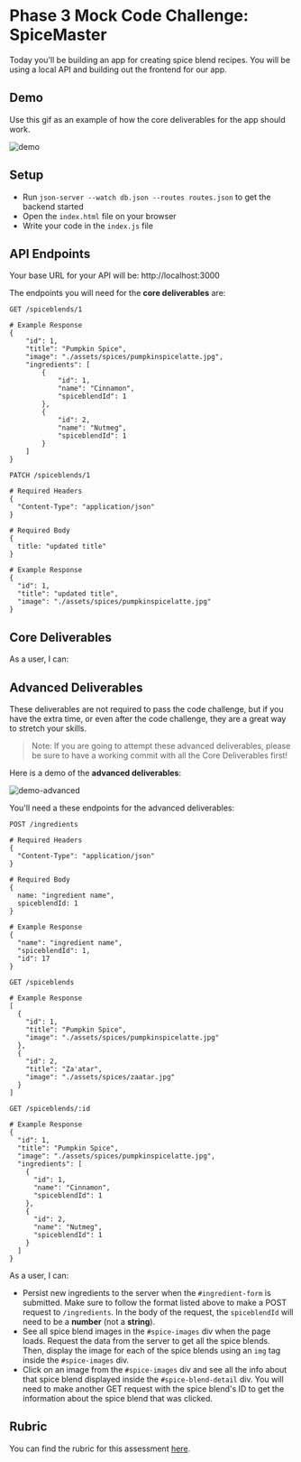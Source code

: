 # Phase 3 Mock Code Challenge: SpiceMaster

Today you'll be building an app for creating spice blend recipes. You will be using a local API and building out the frontend for our app.

## Demo

Use this gif as an example of how the core deliverables for the app should work.

![demo](assets/demo-core.gif)

## Setup

- Run `json-server --watch db.json --routes routes.json` to get the backend started
- Open the `index.html` file on your browser
- Write your code in the `index.js` file

## API Endpoints

Your base URL for your API will be: http://localhost:3000

The endpoints you will need for the **core deliverables** are:

```
GET /spiceblends/1

# Example Response
{
    "id": 1,
    "title": "Pumpkin Spice",
    "image": "./assets/spices/pumpkinspicelatte.jpg",
    "ingredients": [
        {
            "id": 1,
            "name": "Cinnamon",
            "spiceblendId": 1
        },
        {
            "id": 2,
            "name": "Nutmeg",
            "spiceblendId": 1
        }
    ]
}
```

```
PATCH /spiceblends/1

# Required Headers
{ 
  "Content-Type": "application/json"
}

# Required Body
{ 
  title: "updated title"
}

# Example Response
{
  "id": 1,
  "title": "updated title",
  "image": "./assets/spices/pumpkinspicelatte.jpg"
}
```

## Core Deliverables

As a user, I can:

<!-- - See the first spice blend (the spice blend with an ID of 1), including its **title**, **image**, and list of **ingredients**, when the page loads. -->
<!-- - Update the **title** of the spice blend on the page when the `#update-form` is submitted, and **still see that change when reloading the page** (the new title should be persisted on the server). -->
<!-- - Add a new **ingredient** to the spice blend when the `#ingredient-form` is submitted. The new ingredient should be displayed on the page (no persistence needed for now). -->

## Advanced Deliverables

These deliverables are not required to pass the code challenge, but if you have the extra time, or even after the code challenge, they are a great way to stretch your skills.

> Note: If you are going to attempt these advanced deliverables, please be sure to have a working commit with all the Core Deliverables first!

Here is a demo of the **advanced deliverables**:

![demo-advanced](assets/demo-advanced.gif)

You'll need a these endpoints for the advanced deliverables:

```
POST /ingredients

# Required Headers
{ 
  "Content-Type": "application/json"
}

# Required Body
{ 
  name: "ingredient name",
  spiceblendId: 1
}

# Example Response
{
  "name": "ingredient name",
  "spiceblendId": 1,
  "id": 17
}
```

```
GET /spiceblends

# Example Response
[
  {
    "id": 1,
    "title": "Pumpkin Spice",
    "image": "./assets/spices/pumpkinspicelatte.jpg"
  },
  {
    "id": 2,
    "title": "Za'atar",
    "image": "./assets/spices/zaatar.jpg"
  }
]
```

```
GET /spiceblends/:id

# Example Response
{
  "id": 1,
  "title": "Pumpkin Spice",
  "image": "./assets/spices/pumpkinspicelatte.jpg",
  "ingredients": [
    {
      "id": 1,
      "name": "Cinnamon",
      "spiceblendId": 1
    },
    {
      "id": 2,
      "name": "Nutmeg",
      "spiceblendId": 1
    }
  ]
}
```

As a user, I can:

- Persist new ingredients to the server when the `#ingredient-form` is submitted. Make sure to follow the format listed above to make a POST request to `/ingredients`. In the body of the request, the `spiceblendId` will need to be a **number** (not a **string**).
- See all spice blend images in the `#spice-images` div when the page loads. Request the data from the server to get all the spice blends. Then, display the image for each of the spice blends using an `img` tag inside the `#spice-images` div.
- Click on an image from the `#spice-images` div and see all the info about that spice blend displayed inside the `#spice-blend-detail` div. You will need to make another GET request with the spice blend's ID to get the information about the spice blend that was clicked.

## Rubric

You can find the rubric for this assessment [here](https://github.com/learn-co-curriculum/se-rubrics/blob/master/module-3.md).
